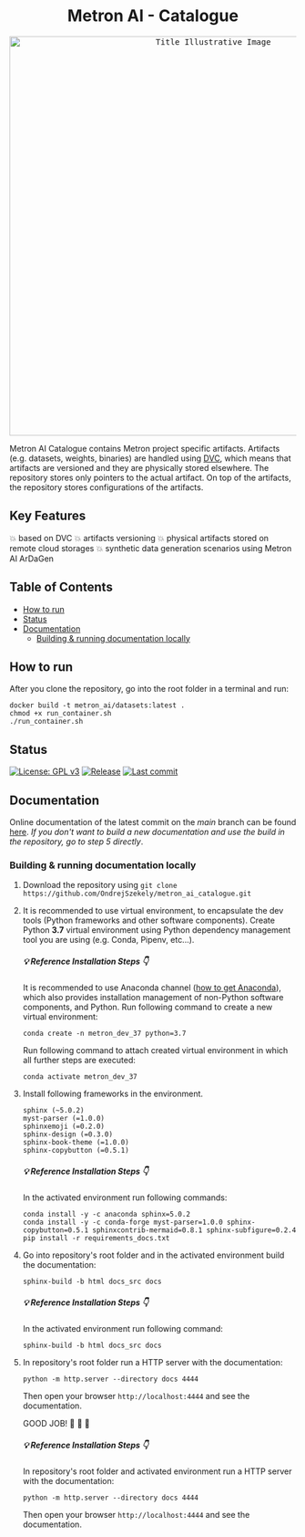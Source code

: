 <h1 align="center">Metron AI - Catalogue</h1>

<p align="center">
  <kbd><img src="docs_src/imgs/title_img.jpg" alt="Title Illustrative Image" width="700"></kbd>
</p>

Metron AI Catalogue contains Metron project specific artifacts. Artifacts (e.g. datasets, weights, binaries) are
handled using [DVC](https://dvc.org/), which means that artifacts are versioned and they are physically stored
elsewhere. The repository stores only pointers to the actual artifact. On top of the artifacts, the repository stores
configurations of the artifacts.

## Key Features <!-- omit in toc -->

:boom: based on DVC
:boom: artifacts versioning
:boom: physical artifacts stored on remote cloud storages
:boom: synthetic data generation scenarios using Metron AI ArDaGen

## Table of Contents <!-- omit in toc -->

- [How to run](#how-to-run)
- [Status](#status)
- [Documentation](#documentation)
  - [Building \& running documentation locally](#building--running-documentation-locally)

## How to run

After you clone the repository, go into the root folder in a terminal and run:

```shell
docker build -t metron_ai/datasets:latest .
chmod +x run_container.sh
./run_container.sh
```

## Status

[![License: GPL v3](https://img.shields.io/github/license/ondrejszekely/metron_ai_catalogue)](https://www.gnu.org/licenses/gpl-3.0) [![Release](https://img.shields.io/github/v/release/ondrejszekely/metron_ai_catalogue)](https://github.com/OndrejSzekely/metron_ai_catalogue/releases) [![Last commit](https://img.shields.io/github/last-commit/ondrejszekely/metron_ai_catalogue/develop)](https://github.com/OndrejSzekely/metron_ai_catalogue/compare/main...develop) <!-- markdownlint-disable MD013 -->

## Documentation

Online documentation of the latest commit on the *main* branch can be found [here](https://ondrejszekely.github.io/metron_ai_catalogue). <!-- markdownlint-disable MD009 -->
*If you don't want to build a new documentation and use the build in the repository, go to step 5 directly*.

### Building & running documentation locally

1. Download the repository using `git clone https://github.com/OndrejSzekely/metron_ai_catalogue.git`
2. It is recommended to use virtual environment, to encapsulate the dev tools (Python frameworks and other
   software components). Create Python **3.7** virtual environment using Python dependency management tool you are using
   (e.g. Conda, Pipenv, etc...).

    ##### :bulb: Reference Installation Steps :point_down:   <!-- markdownlint-disable MD001 MD023--> <!-- omit in toc -->

    It is recommended to use Anaconda channel ([how to get Anaconda](https://www.anaconda.com/products/individual)),
    which also provides installation management of non-Python software components, and Python. Run following
    command to create a new virtual environment:

    ```shell
    conda create -n metron_dev_37 python=3.7
    ```

    Run following command to attach created virtual environment in which all further steps are executed:

    ```shell
    conda activate metron_dev_37
    ```

3. Install following frameworks in the environment.

    ```text
    sphinx (~5.0.2)
    myst-parser (=1.0.0)
    sphinxemoji (=0.2.0)
    sphinx-design (=0.3.0)
    sphinx-book-theme (=1.0.0)
    sphinx-copybutton (=0.5.1)
    ```

    ##### :bulb: Reference Installation Steps :point_down: <!-- omit in toc -->

    In the activated environment run following commands:
  
    ```shell
    conda install -y -c anaconda sphinx=5.0.2
    conda install -y -c conda-forge myst-parser=1.0.0 sphinx-copybutton=0.5.1 sphinxcontrib-mermaid=0.8.1 sphinx-subfigure=0.2.4
    pip install -r requirements_docs.txt
    ```

4. Go into repository's root folder and in the activated environment build the documentation:
   
   ```shell
   sphinx-build -b html docs_src docs
   ```

   ##### :bulb: Reference Installation Steps :point_down: <!-- markdownlint-disable MD024 --> <!-- omit in toc -->

   In the activated environment run following command:
  
   ```shell
   sphinx-build -b html docs_src docs
   ```

5. In repository's root folder run a HTTP server with the documentation:

   ```shell
   python -m http.server --directory docs 4444
   ```

   Then open your browser `http://localhost:4444` and see the documentation.

   GOOD JOB! :raised_hands: :rocket: :dizzy:

   ##### :bulb: Reference Installation Steps :point_down: <!-- omit in toc -->

   In repository's root folder and activated environment run a HTTP server with the documentation:

   ```shell
   python -m http.server --directory docs 4444
   ```

   Then open your browser `http://localhost:4444` and see the documentation.
